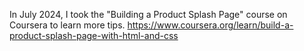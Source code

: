 In July 2024, I took the "Building a Product Splash Page" course on Coursera to learn more tips.
https://www.coursera.org/learn/build-a-product-splash-page-with-html-and-css
